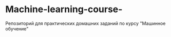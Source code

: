 # Machine-learning-course-
Репозиторий для практических домашних заданий по курсу "Машинное обучение"
